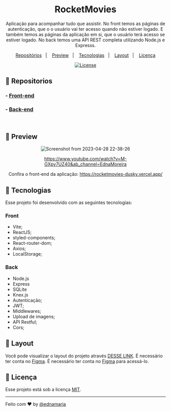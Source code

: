 
<h1 align="center">RocketMovies</h1>

<p align="center">
Aplicação para acompanhar tudo que assistir. No front temos as páginas de autenticação, que o o usuário vai ter acesso quando não estiver logado. E também temos as páginas da aplicação em si, que o usuário terá acesso se estiver logado. No back temos uma API REST completa utilizando Node.js e Expresss.
</p>

<p align="center">
  <a href="#-repositorios">Repositórios</a>&nbsp;&nbsp;&nbsp;|&nbsp;&nbsp;&nbsp;
  <a href="#-preview">Preview</a>&nbsp;&nbsp;&nbsp;|&nbsp;&nbsp;&nbsp;
  <a href="#-tecnologias">Tecnologias</a>&nbsp;&nbsp;&nbsp;|&nbsp;&nbsp;&nbsp;
  <a href="#-layout">Layout</a>&nbsp;&nbsp;&nbsp;|&nbsp;&nbsp;&nbsp;
  <a href="#memo-licença">Licença</a>
</p>

<p align="center">
  <a href="https://choosealicense.com/licenses/mit/"><img alt="License" src="https://img.shields.io/static/v1?label=license&message=MIT&color=49AA26&labelColor=000000"></a>
</p>

## 📂 Repositorios

### - [Front-end](https://github.com/Edna06/rocketmovies)

### - [Back-end](https://github.com/Edna06/api-desafioStage08)

<br>

## 👾 Preview

<div align="center">

![Screenshot from 2023-04-28 22-38-26](https://user-images.githubusercontent.com/102126245/235277644-a66ec540-e029-47a5-8e3a-f7a16e0f16d2.png)

https://www.youtube.com/watch?v=M-GXpy7UZ40&ab_channel=EdnaMoreira
 

</div>

<div align="center">

Confira o front-end da aplicação: https://rocketmovies-dusky.vercel.app/
<br>
</div>

## 🚀 Tecnologias

Esse projeto foi desenvolvido com as seguintes tecnologias:

### Front
- Vite;
- ReactJS;
- styled-components;
- React-router-dom;
- Axios;
- LocalStorage;
### Back 
- Node.js
- Express
- SQLite
- Knex.js
- Autenticação;
- JWT;
- Middlewares;
- Upload de imagens;
- API Restful;
- Cors;


## 🔖 Layout

Você pode visualizar o layout do projeto através [DESSE LINK](https://www.figma.com/file/gABt6gQNXzI3twzaUBs1jy/RocketMovies-(Copy)?node-id=0%3A1&t=Wngl70SapQSk2Xep-0). É necessário ter conta no [Figma](https://figma.com). É necessário ter conta no [Figma](https://figma.com) para acessá-lo.

## :memo: Licença

Esse projeto está sob a licença [MIT](https://choosealicense.com/licenses/mit/).

---

Feito com ♥ by [@ednamaria](https://www.linkedin.com/in/edna-maria-farias-moreira-51b35176/) 


